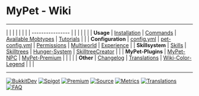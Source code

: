 # MyPet - Wiki

----

 |                   |                          |                                                     |                                |                                      |                          |
 | ----------------  |                          |                                                     |                                |                                      |                          |
 | **Usage**         | [Installation](install)  | [Commands](commands)                                | [Available Mobtypes](mobtypes) | [Tutorials](tutorials)               |                          |
 | **Configuration** | [config.yml](configfile) | [pet-config.yml](petconfig)                         | [Permissions](permissions)     | [Multiworld](multiworld)             | [Experience](experience) |
 | **Skillsystem**   | [Skills](skills)         | [Skilltrees](skilltrees)                            | [Hunger-System](hungersystem)  | [SkilltreeCreator](skilltreecreator) |                          |
 | **MyPet-Plugins** | [MyPet-NPC](plugins/npc) | [MyPet-Premium](plugins/premium)                    |                                |                                      |                          |
 | **Other**         | [Changelog](changelog)   | [Translations](https://translation.mypet-plugin.de) | [Wiki-Color-Legend](colors)    |                                      |                          |


----


[![BukkitDev](/wiki/images/buttons/bukkitdev.png)](http://dev.bukkit.org/server-mods/mypet/) [![Spigot](/wiki/images/buttons/spigot.png)](https://www.spigotmc.org/resources/mypet.12725/) [![Premium](/wiki/images/buttons/mypet-premium.png)](https://www.spigotmc.org/resources/mypet-premium.17566/)
[![Source](/wiki/images/buttons/source.png)](https://github.com/xXKeyleXx/MyPet) [![Metrics](/wiki/images/buttons/metrics.png)](http://mcstats.org/plugin/MyPet) [![Translations](/wiki/images/buttons/translations.png)](https://translation.mypet-plugin.de) [![FAQ](/wiki/images/buttons/faq.png)](faq)
